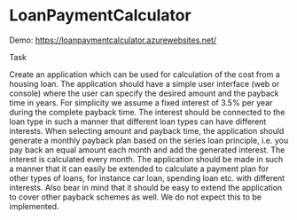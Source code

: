 # LoanPaymentCalculator

Demo: https://loanpaymentcalculator.azurewebsites.net/

Task

Create an application which can be used for calculation of the cost from a housing loan.
The application should have a simple user interface (web or console) where the user can specify the desired
amount and the payback time in years. For simplicity we assume a fixed interest of 3.5% per year during the
complete payback time. The interest should be connected to the loan type in such a manner that different
loan types can have different interests. When selecting amount and payback time, the application should
generate a monthly payback plan based on the series loan principle, i.e. you pay back an equal amount each
month and add the generated interest. The interest is calculated every month.
The application should be made in such a manner that it can easily be extended to calculate a payment plan
for other types of loans, for instance car loan, spending loan etc. with different interests. Also bear in mind
that it should be easy to extend the application to cover other payback schemes as well. We do not expect
this to be implemented.
